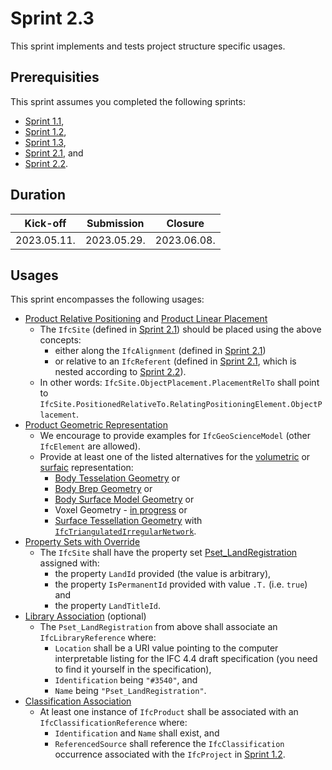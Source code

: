 # Sprint 2.3

This sprint implements and tests project structure specific usages.


## Prerequisities

This sprint assumes you completed the following sprints:

- [Sprint 1.1](./sprint1_1.md),
- [Sprint 1.2](./sprint1_2.md),
- [Sprint 1.3](./sprint1_3.md),
- [Sprint 2.1](./sprint2_1.md), and
- [Sprint 2.2](./sprint2_2.md).


## Duration

| Kick-off    | Submission  | Closure     |
|-------------|-------------|-------------|
| 2023.05.11. | 2023.05.29. | 2023.06.08. |


## Usages

This sprint encompasses the following usages:

- [Product Relative Positioning](https://bsi-infraroom.github.io/IFC-Documentation-Tunnel/4_4_0_0/general/HTML/link/product-relative-positioning.htm) and [Product Linear Placement](https://bsi-infraroom.github.io/IFC-Documentation-Tunnel/4_4_0_0/general/HTML/link/product-linear-placement.htm)
    - The `IfcSite`  (defined in [Sprint 2.1](./sprint2_1.md)) should be placed using the above concepts:
        - either along the `IfcAlignment` (defined in [Sprint 2.1](./sprint2_1.md)) 
        - or relative to an `IfcReferent` (defined in [Sprint 2.1](./sprint2_1.md), which is nested according to [Sprint 2.2](./sprint2_2.md)). 
    - In other words: `IfcSite.ObjectPlacement.PlacementRelTo` shall point to `IfcSite.PositionedRelativeTo.RelatingPositioningElement.ObjectPlacement`.
- [Product Geometric Representation](https://bsi-infraroom.github.io/IFC-Documentation-Tunnel/4_4_0_0/general/HTML/link/product-geometric-representation.htm)
    - We encourage to provide examples for `IfcGeoScienceModel` (other `IfcElement` are allowed).
    - Provide at least one of the listed alternatives for the [volumetric](https://bsi-infraroom.github.io/IFC-Documentation-Tunnel/4_4_0_0/general/HTML/link/body-geometry.htm) or [surfaic](https://bsi-infraroom.github.io/IFC-Documentation-Tunnel/4_4_0_0/general/HTML/link/surface-geometry.htm) representation:
        - [Body Tesselation Geometry](https://bsi-infraroom.github.io/IFC-Documentation-Tunnel/4_4_0_0/general/HTML/link/body-tessellation-geometry.htm) or
        - [Body Brep Geometry](https://bsi-infraroom.github.io/IFC-Documentation-Tunnel/4_4_0_0/general/HTML/link/body-brep-geometry.htm) or
        - [Body Surface Model Geometry](https://bsi-infraroom.github.io/IFC-Documentation-Tunnel/4_4_0_0/general/HTML/link/body-surfacemodel-geometry.htm) or
        - Voxel Geometry - [in progress](https://github.com/bSI-InfraRoom/IFC-Specification/issues/524) or
        - [Surface Tessellation Geometry](https://bsi-infraroom.github.io/IFC-Documentation-Tunnel/4_4_0_0/general/HTML/link/surface-tessellation-geometry.htm) with [`IfcTriangulatedIrregularNetwork`](https://bsi-infraroom.github.io/IFC-Documentation-Tunnel/4_4_0_0/general/HTML/link/ifctriangulatedirregularnetwork.htm).
- [Property Sets with Override](https://bsi-infraroom.github.io/IFC-Documentation-Tunnel/4_4_0_0/general/HTML/link/property-sets-with-override.htm)
    - The `IfcSite` shall have the property set [Pset_LandRegistration](https://bsi-infraroom.github.io/IFC-Documentation-Tunnel/4_4_0_0/general/HTML/link/pset_landregistration.htm) assigned with:
        - the property `LandId` provided (the value is arbitrary),
        - the property `IsPermanentId` provided with value `.T.` (i.e. `true`) and 
        - the property `LandTitleId`.
- [Library Association](https://bsi-infraroom.github.io/IFC-Documentation-Tunnel/4_4_0_0/general/HTML/link/library-association.htm) (optional)
    - The `Pset_LandRegistration` from above shall associate an `IfcLibraryReference` where:
        - `Location` shall be a URI value pointing to the computer interpretable listing for the IFC 4.4 draft specification (you need to find it yourself in the specification),
        - `Identification` being `"#3540"`, and
        - `Name` being `"Pset_LandRegistration"`.
- [Classification Association](https://bsi-infraroom.github.io/IFC-Documentation-Tunnel/4_4_0_0/general/HTML/link/classification-association.htm)
    - At least one instance of `IfcProduct` shall be associated with an `IfcClassificationReference` where:
      - `Identification` and `Name` shall exist, and
      - `ReferencedSource` shall reference the `IfcClassification` occurrence associated with the `IfcProject` in [Sprint 1.2](./sprint1_2.md).

